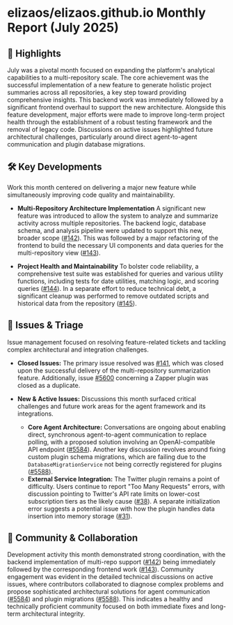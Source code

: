 # elizaos/elizaos.github.io Monthly Report (July 2025)

## 🚀 Highlights
July was a pivotal month focused on expanding the platform's analytical capabilities to a multi-repository scale. The core achievement was the successful implementation of a new feature to generate holistic project summaries across all repositories, a key step toward providing comprehensive insights. This backend work was immediately followed by a significant frontend overhaul to support the new architecture. Alongside this feature development, major efforts were made to improve long-term project health through the establishment of a robust testing framework and the removal of legacy code. Discussions on active issues highlighted future architectural challenges, particularly around direct agent-to-agent communication and plugin database migrations.

## 🛠️ Key Developments
Work this month centered on delivering a major new feature while simultaneously improving code quality and maintainability.

- **Multi-Repository Architecture Implementation**
  A significant new feature was introduced to allow the system to analyze and summarize activity across multiple repositories. The backend logic, database schema, and analysis pipeline were updated to support this new, broader scope ([#142](https://github.com/elizaos/elizaos.github.io/pull/142)). This was followed by a major refactoring of the frontend to build the necessary UI components and data queries for the multi-repository view ([#143](https://github.com/elizaos/elizaos.github.io/pull/143)).

- **Project Health and Maintainability**
  To bolster code reliability, a comprehensive test suite was established for queries and various utility functions, including tests for date utilities, matching logic, and scoring queries ([#144](https://github.com/elizaos/elizaos.github.io/pull/144)). In a separate effort to reduce technical debt, a significant cleanup was performed to remove outdated scripts and historical data from the repository ([#145](https://github.com/elizaos/elizaos.github.io/pull/145)).

## 🐛 Issues & Triage
Issue management focused on resolving feature-related tickets and tackling complex architectural and integration challenges.

- **Closed Issues:**
  The primary issue resolved was [#141](https://github.com/elizaos/elizaos.github.io/issues/141), which was closed upon the successful delivery of the multi-repository summarization feature. Additionally, issue [#5600](https://github.com/elizaos/elizaos.github.io/issues/5600) concerning a Zapper plugin was closed as a duplicate.

- **New & Active Issues:**
  Discussions this month surfaced critical challenges and future work areas for the agent framework and its integrations.
    - **Core Agent Architecture:** Conversations are ongoing about enabling direct, synchronous agent-to-agent communication to replace polling, with a proposed solution involving an OpenAI-compatible API endpoint ([#5584](https://github.com/elizaos/elizaos.github.io/issues/5584)). Another key discussion revolves around fixing custom plugin schema migrations, which are failing due to the `DatabaseMigrationService` not being correctly registered for plugins ([#5588](https://github.com/elizaos/elizaos.github.io/issues/5588)).
    - **External Service Integration:** The Twitter plugin remains a point of difficulty. Users continue to report "Too Many Requests" errors, with discussion pointing to Twitter's API rate limits on lower-cost subscription tiers as the likely cause ([#38](https://github.com/elizaos/elizaos.github.io/issues/38)). A separate initialization error suggests a potential issue with how the plugin handles data insertion into memory storage ([#31](https://github.com/elizaos/elizaos.github.io/issues/31)).

## 💬 Community & Collaboration
Development activity this month demonstrated strong coordination, with the backend implementation of multi-repo support ([#142](https://github.com/elizaos/elizaos.github.io/pull/142)) being immediately followed by the corresponding frontend work ([#143](https://github.com/elizaos/elizaos.github.io/pull/143)). Community engagement was evident in the detailed technical discussions on active issues, where contributors collaborated to diagnose complex problems and propose sophisticated architectural solutions for agent communication ([#5584](https://github.com/elizaos/elizaos.github.io/issues/5584)) and plugin migrations ([#5588](https://github.com/elizaos/elizaos.github.io/issues/5588)). This indicates a healthy and technically proficient community focused on both immediate fixes and long-term architectural integrity.